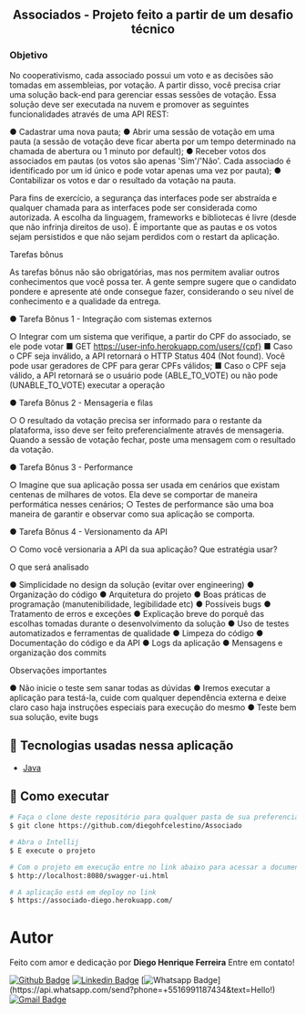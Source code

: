 <h2 align="center">
  Associados - Projeto feito a partir de um desafio técnico
</h2>

<h3 align-"center">
  Objetivo
</h3>

No cooperativismo, cada associado possui um voto e as decisões são tomadas em assembleias, por votação. A partir disso, você precisa criar uma solução back-end para gerenciar essas sessões de votação.
Essa solução deve ser executada na nuvem e promover as seguintes funcionalidades através de uma API REST:

● Cadastrar uma nova pauta;
● Abrir uma sessão de votação em uma pauta (a sessão de votação deve ficar aberta por um tempo determinado na chamada de abertura ou 1 minuto por default);
● Receber votos dos associados em pautas (os votos são apenas 'Sim'/'Não'. Cada associado é identificado por um id único e pode votar apenas uma vez por pauta);
● Contabilizar os votos e dar o resultado da votação na pauta.

Para fins de exercício, a segurança das interfaces pode ser abstraída e qualquer chamada para as interfaces pode ser considerada como autorizada. A escolha da linguagem, frameworks e bibliotecas é livre (desde que não infrinja direitos de uso).
É importante que as pautas e os votos sejam persistidos e que não sejam perdidos com o restart da aplicação.

Tarefas bônus

As tarefas bônus não são obrigatórias, mas nos permitem avaliar outros conhecimentos que você possa ter. A gente sempre sugere que o candidato pondere e apresente até onde consegue fazer, considerando o seu nível de conhecimento e a qualidade da entrega.


● Tarefa Bônus 1 - Integração com sistemas externos


○ Integrar com um sistema que verifique, a partir do CPF do associado, se ele pode votar
■ GET https://user-info.herokuapp.com/users/{cpf}
■ Caso o CPF seja inválido, a API retornará o HTTP Status 404 (Not found). Você pode usar geradores de CPF para gerar CPFs válidos;
■ Caso o CPF seja válido, a API retornará se o usuário pode (ABLE_TO_VOTE) ou não pode (UNABLE_TO_VOTE) executar a operação


● Tarefa Bônus 2 - Mensageria e filas


○ O resultado da votação precisa ser informado para o restante da plataforma, isso deve ser feito preferencialmente através de mensageria. Quando a sessão de votação fechar, poste uma mensagem com o resultado da votação.


● Tarefa Bônus 3 - Performance


○ Imagine que sua aplicação possa ser usada em cenários que existam centenas de milhares de votos. Ela deve se comportar de maneira performática nesses cenários;
○ Testes de performance são uma boa maneira de garantir e observar como sua aplicação se comporta.


● Tarefa Bônus 4 - Versionamento da API


○ Como você versionaria a API da sua aplicação? Que estratégia usar?


O que será analisado


● Simplicidade no design da solução (evitar over engineering)
● Organização do código
● Arquitetura do projeto
● Boas práticas de programação (manutenibilidade, legibilidade etc)
● Possíveis bugs
● Tratamento de erros e exceções
● Explicação breve do porquê das escolhas tomadas durante o desenvolvimento da solução
● Uso de testes automatizados e ferramentas de qualidade
● Limpeza do código
● Documentação do código e da API
● Logs da aplicação
● Mensagens e organização dos commits


Observações importantes


● Não inicie o teste sem sanar todas as dúvidas
● Iremos executar a aplicação para testá-la, cuide com qualquer dependência externa e deixe claro caso haja instruções especiais para execução do mesmo
● Teste bem sua solução, evite bugs



## :rainbow: Tecnologias usadas nessa aplicação

-  [Java](https://www.oracle.com/br/java/technologies/)


## :tada: Como executar

```bash
# Faça o clone deste repositório para qualquer pasta de sua preferencia
$ git clone https://github.com/diegohfcelestino/Associado

# Abra o Intellij
$ E execute o projeto

# Com o projeto em execução entre no link abaixo para acessar a documentação e fazer as requisições
$ http://localhost:8080/swagger-ui.html

# A aplicação está em deploy no link
$ https://associado-diego.herokuapp.com/
```

# Autor
Feito com amor e dedicação por **Diego Henrique Ferreira** Entre em contato!

[![Github Badge](https://img.shields.io/badge/-Github-000?style=flat-square&logo=Github&logoColor=white&link=link_do_seu_perfil_no_github)](https://github.com/diegohfcelestino)
[![Linkedin Badge](https://img.shields.io/badge/-LinkedIn-blue?style=flat-square&logo=Linkedin&logoColor=white&link=https://www.linkedin.com/in/diego-ferreira-34b6348b/)](https://www.linkedin.com/in/diego-ferreira-34b6348b/)
[![Whatsapp Badge](https://img.shields.io/badge/-Whatsapp-4CA143?style=flat-square&labelColor=4CA143&logo=whatsapp&logoColor=white&link=https://api.whatsapp.com/send?phone=+5516991187434&text=Hello!)](https://api.whatsapp.com/send?phone=+5516991187434&text=Hello!)
[![Gmail Badge](https://img.shields.io/badge/-Gmail-c14438?style=flat-square&logo=Gmail&logoColor=white&link=mailto:diegohfcelestino@gmail.com)](mailto:diegohfcelestino@gmail.com)
